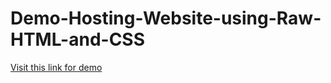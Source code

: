 # Demo-Hosting-Website-using-Raw-HTML-and-CSS

[Visit this link for demo](https://delightful-bunny-210512.netlify.app/)
